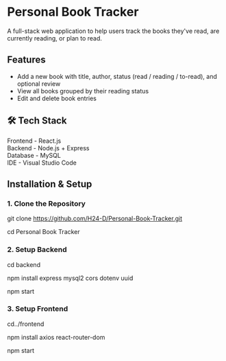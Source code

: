 # Personal Book Tracker

A full-stack web application to help users track the books they've read, are currently reading, or plan to read.

## Features

- Add a new book with title, author, status (read / reading / to-read), and optional review
- View all books grouped by their reading status
- Edit and delete book entries

## 🛠 Tech Stack

 Frontend  -  React.js           
 Backend   - Node.js + Express  
 Database  -  MySQL                     
 IDE       - Visual Studio Code 

##  Installation & Setup

### 1. Clone the Repository

git clone https://github.com/H24-D/Personal-Book-Tracker.git

cd Personal Book Tracker

### 2. Setup Backend

cd backend

npm install express mysql2 cors dotenv uuid

npm start

### 3. Setup Frontend

cd../frontend

npm install axios react-router-dom

npm start


